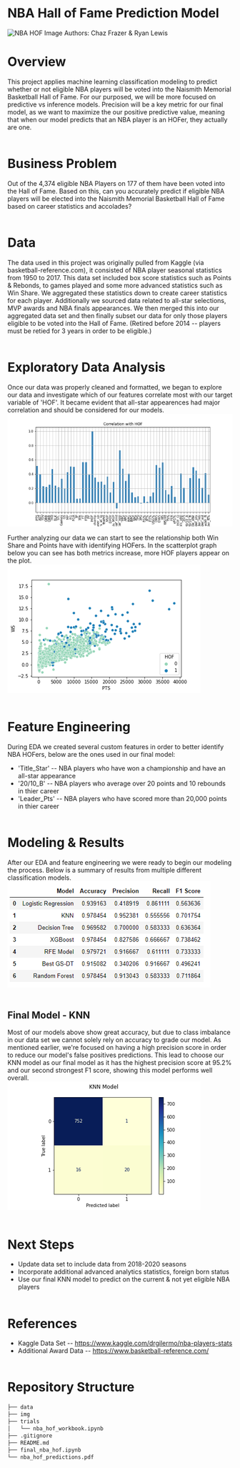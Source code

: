# NBA Hall of Fame Prediction Model
<img src="https://s3media.247sports.com/Uploads/Assets/76/876/9876076.png" alt= "NBA HOF Image" width="800" height="340"> 
Authors: Chaz Frazer & Ryan Lewis<br>

# Overview
This project applies machine learning classification modeling to predict whether or not eligible NBA players will be voted into the Naismith Memorial Basketball Hall of Fame. For our purposed, we will be more focused on predictive vs inference models. Precision will be a key metric for our final model, as we want to maximize the our positive predictive value, meaning that when our model predicts that an NBA player is an HOFer, they actually are one.<br><br>

# Business Problem
Out of the 4,374 eligible NBA Players on 177 of them have been voted into the Hall of Fame. Based on this, can you accurately predict if eligible NBA players will be elected into the Naismith Memorial Basketball Hall of Fame based on career statistics and accolades?<br><br>

# Data
The data used in this project was originally pulled from Kaggle (via basketball-reference.com), it consisted of NBA player seasonal statistics from 1950 to 2017. This data set included box score statistics such as Points & Rebonds, to games played and some more advanced statistics such as Win Share. We aggregated these statistics down to create career statistics for each player. 
Additionally we sourced data related to all-star selections, MVP awards and NBA finals appearances. We then merged this into our aggregated data set and then finally subset our data for only those players eligible to be voted into the Hall of Fame. (Retired before 2014 -- players must be retied for 3 years in order to be eligible.)<br><br>

# Exploratory Data Analysis
Once our data was properly cleaned and formatted, we began to explore our data and investigate which of our features correlate most with our target variable of 'HOF'. It became evident that all-star appearences had major correlation and should be considered for our models. <br>
![HOF_Corr](./img/HOF_Corr.png)<br>

Further analyzing our data we can start to see the relationship both Win Share and Points have with identifying HOFers. In the scatterplot graph below you can see has both metrics increase, more HOF players appear on the plot. <br>
![WS_PTS](./img/HOF_PTS_WS2.png) <br><br>

# Feature Engineering
During EDA we created several custom features in order to better identify NBA HOFers, below are the ones used in our final model:
* 'Title_Star' -- NBA players who have won a championship and have an all-star appearance
* '20/10_B' -- NBA players who average over 20 points and 10 rebounds in thier career
* 'Leader_Pts' -- NBA players who have scored more than 20,000 points in thier career<br><br>

# Modeling & Results
After our EDA and feature engineering we were ready to begin our modeling the process. Below is a summary of results from multiple different classification models.<br>
![Model_Summary](./img/Models.png)
<br><br>

## Final Model - KNN
Most of our models above show great accuracy, but due to class imbalance in our data set we cannot solely rely on accuracy to grade our model. As mentioned earlier, we're focused on having a high precision score in order to reduce our model's false positives predictions. This lead to choose our KNN model as our final model as it has the highest precision score at 95.2% and our second strongest F1 score, showing this model performs well overall.<br>
![KNN_CM](./img/KNN_CM.png) <br><br>

# Next Steps
* Update data set to include data from 2018-2020 seasons
* Incorporate additional advanced analytics statistics, foreign born status
* Use our final KNN model to predict on the current & not yet eligible NBA players <br><br>

# References

* Kaggle Data Set -- https://www.kaggle.com/drgilermo/nba-players-stats <br>
* Additional Award Data -- https://www.basketball-reference.com/ <br><br>

# Repository Structure
```
├── data
├── img
├── trials
│   └── nba_hof_workbook.ipynb
├── .gitignore
├── README.md
├── final_nba_hof.ipynb
└── nba_hof_predictions.pdf